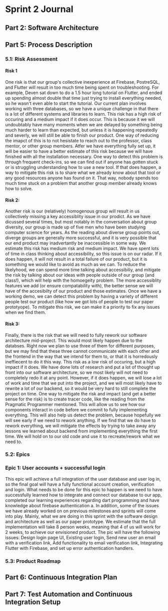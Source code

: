 # Sprint 2 Journal

## Part 2: Software Architecture

<!-- For each of two decisions pertaining to your software architecture, identify and briefly describe an alternative. For each of the two alternatives, discuss its pros and cons compared to your choice. -->

## Part 5: Process Description

### 5.1: Risk Assessment

<!-- In your Sprint Journal, write an entry to identify the top three risks to successful completion of your project.

For each, give:

- Likelihood of occurring (high, medium, low)
- Impact if it occurs (high, medium, low)
- Evidence upon which you base your estimates, such as what information you have already gathered or what experiments you have done
- Steps you are taking to reduce the likelihood or impact, and steps to permit better estimates
- Plan for detecting the problem (trivial example: running automated tests to determine that a file format has changed)
- Mitigation plan should it occur
- Be specific. If part of your risk analysis could be included in a different team's sprint journal, then you are probably not being specific enough. -->

#### Risk 1
One risk is that our group's collective inexperience at Firebase, PostreSQL, and Flutter will result in too much time being spent on troubleshooting. For example, Deven sat down to do a 1.5 hour long tutorial on Flutter, and ended up spending almost double that time just trying to install everything needed, so he wasn't even able to start the tutorial. Our current plan involves working with three databases, so we have a unique challenge in that there is a lot of different systems and libraries to learn. This risk has a high risk of occuring and a medium impact if it does occur. This is because it we will undoubtably have many moments when we are delayed by something being much harder to learn than expected, but unless it is happening repeatedly and severly, we will still be able to finish our product. One way of reducing the imapct of this is to not hesistate to reach out to the professor, class mentor, or other group members.  Atfer we have everything fully set up, it will be easier to have a better estimate of this risk because we will have finished with all the installation necessary. One way to detect this problem is through frequent check-ins, so we can find out if anyone has gotten stuck or is struggling understanding how to use a new tool. If that does happen, a way to mitigate this risk is to share what we already know about that tool or any good resources anyone has found on it. That way, nobody spends too much time stuck on a problem that another group member already knows how to solve.

#### Risk 2:
Another risk is our (relatively) homogenous group will result in us collectively missing a key accessiblity issue in our prodict. As we have dicussed several times, but most notably in the conversation about group diversity, our group is made up of five men who have been studying computer science for years. As the reading about diverse group points out, diverge groups are generally more successful, and it is very possible that our end product may inadvertantly be inaccessible in some way. We estimate this risk has medium risk and medium impact. We have spent lots of time in class thinking about accessibility, so this issue is on our radar. If it does happen, it will not result in a total failure of our product, but it is something we would like to avoid as much as we can. To reduce the likelyhood, we can spend more time talking about accessibiliy, and mitigate the risk by talking about our ideas with people outside of our group (and class!), which will help with the homoegeity problem. The more accessiblity features we add (or ensure compatability with), the better sense we will have of the accesibilty of our product and those estimates. Once we have a working demo, we can detect this problem by having a variety of different people test our product (like how we got lots of people to test our paper prototyope). To mitigate this risk, we can make it a priority to fix any issues when we find them. 

#### Risk 3:
Finally, there is the risk that we will need to fully rework our software architecture mid-project. This would most likely happen due to the databses. Right now we plan to use three of them for different purposes, but we may find that these three cannot communicate with each other and the frontend in the way that we intend for them to, or that it is horredously ineffiecent to do it this way. This risk as a low risk of occuring, but a high impact if it does. We have done lots of research and put a lot of thought up front into our software architecture, so we most likely will not need to completely redo it at any point. However, if it does happen, we will lose a lot of work and time that we put into the project, and we will most likely have to rewrite a lot of our backend, so it would be very hard to still complete the project on time. One way to mitigate the risk and impact (and get a better sense for the risk) is to create tracer code, like the reading from the Pragmatic Programmer mentioned. This will allow us to see how our components interact in code before we commit to fully implementing everything. This will also help us detect the problem, because hopefully we will see early if we need to rework anything. If we find that we do have to rework everything, we will mitigate the effects by trying to take away any lessons we learned about backend from implementing everything the first time. We will hold on to our old code and use it to recreate/rework what we need to.

### 5.2: Epics

<!-- An epic is a series of issues that come together to create an identifiable feature group. Completion of an epic may span multiple sprints.
Divide your planned work into about 3-6 epics. For each epic, write in your Sprint Journal:

- Description -- What will this epic achieve?
- Dependencies --  What (other epic) needs to be done before this epic can be started?
- Effort estimate -- How many person-week units do you expect it will take (If 3 team members will work on it for 2 weeks, that's 6 person-weeks.)
- Subtasks -- In the backlog of your Issue Manager, label tasks so they can easily be identified as part of the given epic. Create any relevant tasks that do not exist yet. Note that issues do not need to be well formed until they are added to the current sprint backlog. -->


### Epic 1: User accounts + successful login
This epic will achieve a full integration of the user database and user log in, so the final goal will have a fully functional account creation, verification and login. What needs to be done for this epic to happen is we need to have successfully  learned how to integrate and connect our database to our app, completed our learning experiences regarding dart programming and have knowledge about firebase authentication a. In addition, some of the issues we have already worked on on previous milestones and sprints will come into play. Mainly, what we are doing in this sprint with the software design and architecture as well as our paper prototype. We estimate that the full implementation will take 8 person weeks, meaning that 4 of us will work for 2 weeks, to achieve our envisioned product. The pic will have the following issues: Design login page UI, Existing user login, Send new user an email with a verification link, Add functionality to email verification link, Integrating Flutter with Firebase, and set up error authentication handlers. 


### 5.3: Product Roadmap

<!-- In your Sprint Journal, create a timeline or calendar to represent your product roadmap. You might experiment with different text or graphical formats to make a calendar that is easy for your team  to understand. In your roadmap, include:

- Approximate start date of each epic
- Approximate completion date of each epic
- Enough time for flexibility in case your approximations are off -->

## Part 6: Continuous Integration Plan

<!-- In your Sprint Journal, write a test plan, describing:

- Your test library (e.g., JUnit, Mocha, Pytest, etc).
- A brief justification for why you chose that test library.
- Your CI service and how your project repository is linked to it. (GitHub Actions is the recommended CI service.)
- A brief justification for why you chose that CI service. -->

## Part 7: Test Automation and Continuous Integration Setup

<!-- In your Sprint Journal, include a screenshot of your successful tests to demonstrate that they have run and passed. -->


